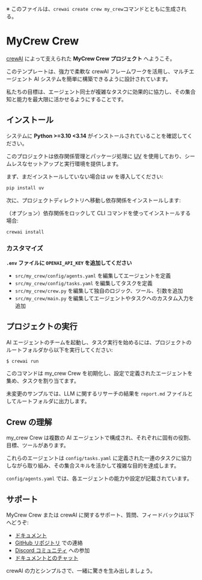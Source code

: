 ※ このファイルは、`crewai create crew my_crew`コマンドとともに生成される。

# MyCrew Crew

[crewAI](https://crewai.com) によって支えられた **MyCrew Crew プロジェクト** へようこそ。

このテンプレートは、強力で柔軟な crewAI フレームワークを活用し、マルチエージェント AI システムを簡単に構築できるように設計されています。

私たちの目標は、エージェント同士が複雑なタスクに効果的に協力し、その集合知と能力を最大限に活かせるようにすることです。


## インストール

システムに **Python >=3.10 <3.14** がインストールされていることを確認してください。

このプロジェクトは依存関係管理とパッケージ処理に [UV](https://docs.astral.sh/uv/) を使用しており、シームレスなセットアップと実行環境を提供します。

まず、まだインストールしていない場合は uv を導入してください:

```bash
pip install uv
```

次に、プロジェクトディレクトリへ移動し依存関係をインストールします:

（オプション）依存関係をロックして CLI コマンドを使ってインストールする場合:

```bash
crewai install
```

### カスタマイズ

**`.env` ファイルに `OPENAI_API_KEY` を追加してください**

- `src/my_crew/config/agents.yaml` を編集してエージェントを定義
- `src/my_crew/config/tasks.yaml` を編集してタスクを定義
- `src/my_crew/crew.py` を編集して独自のロジック、ツール、引数を追加
- `src/my_crew/main.py` を編集してエージェントやタスクへのカスタム入力を追加

## プロジェクトの実行

AI エージェントのチームを起動し、タスク実行を始めるには、プロジェクトのルートフォルダから以下を実行してください:

```bash
$ crewai run
```

このコマンドは my_crew Crew を初期化し、設定で定義されたエージェントを集め、タスクを割り当てます。

未変更のサンプルでは、LLM に関するリサーチの結果を `report.md` ファイルとしてルートフォルダに出力します。

## Crew の理解

my_crew Crew は複数の AI エージェントで構成され、それぞれに固有の役割、目標、ツールがあります。

これらのエージェントは `config/tasks.yaml` に定義された一連のタスクに協力しながら取り組み、その集合スキルを活かして複雑な目的を達成します。

`config/agents.yaml` では、各エージェントの能力や設定が記載されています。

## サポート

MyCrew Crew または crewAI に関するサポート、質問、フィードバックは以下へどうぞ:

- [ドキュメント](https://docs.crewai.com)
- [GitHub リポジトリ](https://github.com/joaomdmoura/crewai) での連絡
- [Discord コミュニティ](https://discord.com/invite/X4JWnZnxPb) への参加
- [ドキュメントとのチャット](https://chatg.pt/DWjSBZn)

crewAI の力とシンプルさで、一緒に驚きを生み出しましょう。
